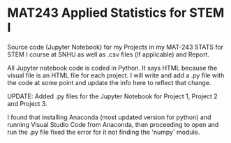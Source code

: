 # MAT243 Applied Statistics for STEM I
Source code (Jupyter Notebook) for my Projects in my MAT-243 STATS for STEM I course at SNHU as well as .csv files (if applicable) and Report.

All Jupyter notebook code is coded in Python. It says HTML because the visual file is an HTML file for each project. I will write and add a .py file with the code at some point and update the info here to reflect that change.

UPDATE: Added .py files for the Jupyter Notebook for Project 1, Project 2 and Project 3. 

I found that installing Anaconda (most updated version for python) and running Visual Studio Code from Anaconda, then proceeding to open and run the .py file fixed the error for it not finding the 'numpy' module.
